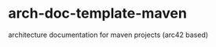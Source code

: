 arch-doc-template-maven
=======================

architecture documentation for maven projects (arc42 based)
